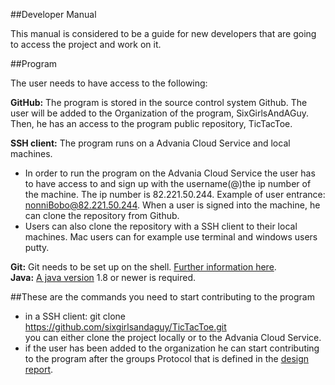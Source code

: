 ##Developer Manual

This manual is considered to be a guide for new developers that are going to access the project and work on it. </br>

##Program

The user needs to have access to the following:

**GitHub:** The program is stored in the source control system Github. The user will be added to the Organization of the program, SixGirlsAndAGuy. Then, he has an access to the program public repository, TicTacToe.

**SSH client:** The program runs on a Advania Cloud Service and local machines. 
* In order to run the program on the Advania Cloud Service the user has to have access to and sign up with the username(@)the ip number of the machine. The ip number is 82.221.50.244.
Example of user entrance: nonniBobo@82.221.50.244. When a user is signed into the machine, he can clone the repository from Github. </br>
* Users can also clone the repository with a SSH client to their local machines. Mac users can for example use terminal and windows users putty.</br>

**Git:** Git needs to be set up on the shell. [Further information here](http://git-scm.com/book/en/v2/Getting-Started-Installing-Git "a Safari extension"). </br>
**Java:** [A java version](https://java.com/en/download/ "java") 1.8 or newer is required. </br>


##These are the commands you need to start contributing to the program
* in a SSH client: git clone https://github.com/sixgirlsandaguy/TicTacToe.git </br>
you can either clone the project locally or to the Advania Cloud Service.
* if the user has been added to the organization he can start contributing to the program after the groups Protocol that is defined in the [design report](https://github.com/sixgirlsandaguy/TicTacToe/blob/master/Docs/DesignReport.md "design report").




